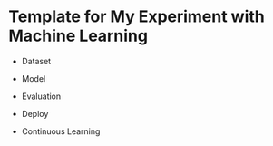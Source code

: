 # Template for My Experiment with Machine Learning

- Dataset
- Model
- Evaluation
- Deploy

- Continuous Learning

